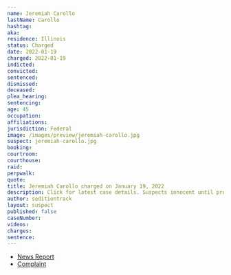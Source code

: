 ```yaml
---
name: Jeremiah Carollo
lastName: Carollo
hashtag:
aka:
residence: Illinois
status: Charged
date: 2022-01-19
charged: 2022-01-19
indicted:
convicted:
sentenced:
dismissed:
deceased:
plea_hearing:
sentencing:
age: 45
occupation:
affiliations:
jurisdiction: Federal
image: /images/preview/jeremiah-carollo.jpg
suspect: jeremiah-carollo.jpg
booking:
courtroom:
courthouse:
raid:
perpwalk:
quote:
title: Jeremiah Carollo charged on January 19, 2022
description: Click for latest case details. Suspects innocent until proven guilty.
author: seditiontrack
layout: suspect
published: false
caseNumber:
videos:
charges:
sentence:
---
```


- [News Report](https://www.stltoday.com/news/local/crime-and-courts/glen-carbon-man-faces-capitol-riot-charge/article_b02213cd-4f1a-51e7-91d2-1c5e3fadb628.html)
- [Complaint](https://extremism.gwu.edu/sites/g/files/zaxdzs2191/f/Cody%20Vollan%20Anthony%20Carollo%20Jeremiah%20Carollo%20Criminal%20Complaint.pdf)
